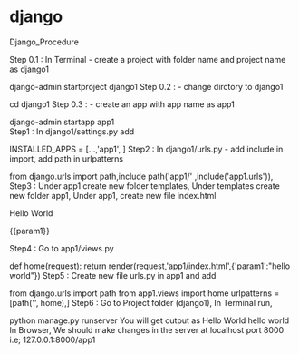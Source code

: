 # django
Django_Procedure

Step 0.1 : In Terminal - create a project with folder name and project name as django1

django-admin startproject django1
Step 0.2 : - change dirctory to django1

cd django1
Step 0.3 : - create an app with app name as app1

django-admin startapp app1  
Step1 : In django1/settings.py add

INSTALLED_APPS = [...,'app1', ]
Step2 : In django1/urls.py - add include in import, add path in urlpatterns

from django.urls import path,include
path('app1/' ,include('app1.urls')),
Step3 : Under app1 create new folder templates, Under templates create new folder app1, Under app1, create new file index.html

<body>
    <p>Hello World</p>
    <p>{{param1}}</p>
</body>
Step4 : Go to app1/views.py

def home(request):
    return render(request,'app1/index.html',{'param1':"hello world"})
Step5 : Create new file urls.py in app1 and add

from django.urls import path
from app1.views import home
urlpatterns = [path('', home),]
Step6 : Go to Project folder (django1), In Terminal run,

python manage.py runserver
You will get output as
Hello World
hello world
In Browser, We should make changes in the server at localhost port 8000 i.e; 127.0.0.1:8000/app1
